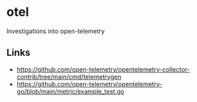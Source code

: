 # otel

Investigations into open-telemetry

## Links

- <https://github.com/open-telemetry/opentelemetry-collector-contrib/tree/main/cmd/telemetrygen>
- <https://github.com/open-telemetry/opentelemetry-go/blob/main/metric/example_test.go>
